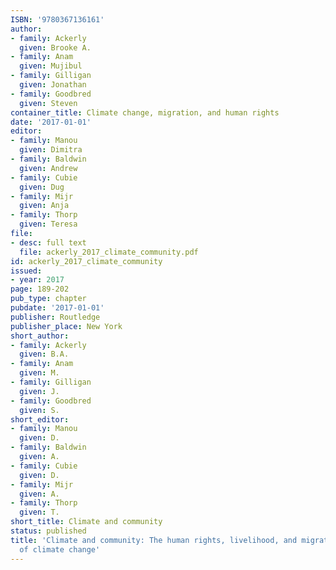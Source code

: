 ```yaml
---
ISBN: '9780367136161'
author:
- family: Ackerly
  given: Brooke A.
- family: Anam
  given: Mujibul
- family: Gilligan
  given: Jonathan
- family: Goodbred
  given: Steven
container_title: Climate change, migration, and human rights
date: '2017-01-01'
editor:
- family: Manou
  given: Dimitra
- family: Baldwin
  given: Andrew
- family: Cubie
  given: Dug
- family: Mijr
  given: Anja
- family: Thorp
  given: Teresa
file:
- desc: full text
  file: ackerly_2017_climate_community.pdf
id: ackerly_2017_climate_community
issued:
- year: 2017
page: 189-202
pub_type: chapter
pubdate: '2017-01-01'
publisher: Routledge
publisher_place: New York
short_author:
- family: Ackerly
  given: B.A.
- family: Anam
  given: M.
- family: Gilligan
  given: J.
- family: Goodbred
  given: S.
short_editor:
- family: Manou
  given: D.
- family: Baldwin
  given: A.
- family: Cubie
  given: D.
- family: Mijr
  given: A.
- family: Thorp
  given: T.
short_title: Climate and community
status: published
title: 'Climate and community: The human rights, livelihood, and migration impacts
  of climate change'
---
```

